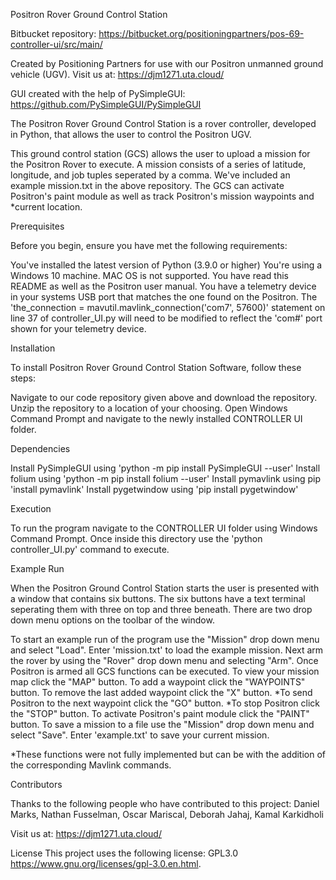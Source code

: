 Positron Rover Ground Control Station

Bitbucket repository: https://bitbucket.org/positioningpartners/pos-69-controller-ui/src/main/

Created by Positioning Partners for use with our Positron unmanned ground vehicle (UGV).
Visit us at: https://djm1271.uta.cloud/

GUI created with the help of PySimpleGUI: https://github.com/PySimpleGUI/PySimpleGUI

The Positron Rover Ground Control Station is a rover controller, developed in Python, that allows 
the user to control the Positron UGV.

This ground control station (GCS) allows the user to upload a mission for the Positron Rover to execute. A
mission consists of a series of latitude, longitude, and job tuples seperated by a comma. We've included an 
example mission.txt in the above repository. The GCS can activate Positron's paint module as well as track 
Positron's mission waypoints and *current location.

Prerequisites

Before you begin, ensure you have met the following requirements:

You've installed the latest version of Python (3.9.0 or higher)
You're using a Windows 10 machine. MAC OS is not supported.
You have read this README as well as the Positron user manual.
You have a telemetry device in your systems USB port that matches the one found on the Positron.
The 'the_connection = mavutil.mavlink_connection('com7', 57600)' statement on line 37 of controller_UI.py
will need to be modified to reflect the 'com#' port shown for your telemetry device.

Installation

To install Positron Rover Ground Control Station Software, follow these steps:

Navigate to our code repository given above and download the repository. Unzip the repository to a location
of your choosing. Open Windows Command Prompt and navigate to the newly installed CONTROLLER UI folder.

Dependencies

Install PySimpleGUI using 'python -m pip install PySimpleGUI --user'
Install folium using 'python -m pip install folium --user'
Install pymavlink using pip 'install pymavlink'
Install pygetwindow using 'pip install pygetwindow'

Execution

To run the program navigate to the CONTROLLER UI folder using Windows Command Prompt. Once inside this
directory use the 'python controller_UI.py' command to execute.

Example Run

When the Positron Ground Control Station starts the user is presented with a window that contains
six buttons. The six buttons have a text terminal seperating them with three on top and three beneath. 
There are two drop down menu options on the toolbar of the window.

To start an example run of the program use the "Mission" drop down menu and select "Load". Enter 'mission.txt'
to load the example mission. Next arm the rover by using the "Rover" drop down menu and selecting "Arm". 
Once Positron is armed all GCS functions can be executed. To view your mission map click the "MAP" button. 
To add a waypoint click the "WAYPOINTS" button. To remove the last added waypoint click the "X" button. 
*To send Positron to the next waypoint click the "GO" button. *To stop Positron click the "STOP" button. 
To activate Positron's paint module click the "PAINT" button. To save a mission to a file use the "Mission" drop 
down menu and select "Save". Enter 'example.txt' to save your current mission.

*These functions were not fully implemented but can be with the addition of the corresponding Mavlink commands.

Contributors

Thanks to the following people who have contributed to this project:
Daniel Marks, 
 Nathan Fusselman,
Oscar Mariscal, 
Deborah Jahaj,
Kamal Karkidholi 

Visit us at: https://djm1271.uta.cloud/

License
This project uses the following license: GPL3.0 https://www.gnu.org/licenses/gpl-3.0.en.html.
